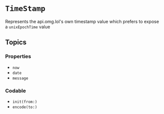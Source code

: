 #  ``TimeStamp``

Represents the api.omg.lol's own timestamp value which prefers to expose a `unixEpochTime` value

## Topics

### Properties

- ``now``
- ``date``
- ``message``

### Codable

- ``init(from:)``
- ``encode(to:)``


